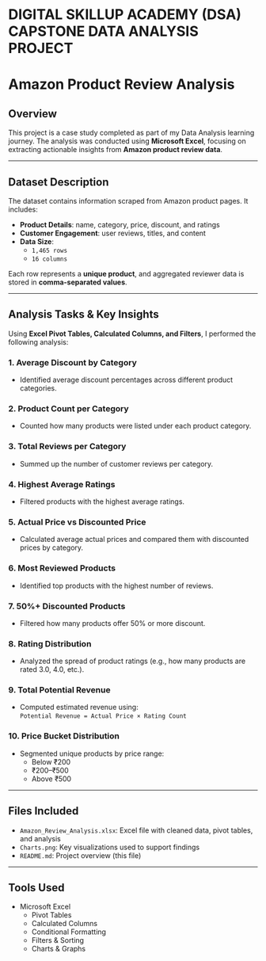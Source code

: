 # DIGITAL SKILLUP ACADEMY (DSA) CAPSTONE DATA ANALYSIS PROJECT 

#  Amazon Product Review Analysis

##  Overview

This project is a case study completed as part of my Data Analysis learning journey. The analysis was conducted using **Microsoft Excel**, focusing on extracting actionable insights from **Amazon product review data**. 

---

##  Dataset Description

The dataset contains information scraped from Amazon product pages. It includes:

- **Product Details**: name, category, price, discount, and ratings  
- **Customer Engagement**: user reviews, titles, and content  
- **Data Size**:  
  - `1,465 rows`  
  - `16 columns`

Each row represents a **unique product**, and aggregated reviewer data is stored in **comma-separated values**.

---

##  Analysis Tasks & Key Insights

Using **Excel Pivot Tables, Calculated Columns, and Filters**, I performed the following analysis:

### 1.  Average Discount by Category  
- Identified average discount percentages across different product categories.

### 2.  Product Count per Category  
- Counted how many products were listed under each product category.

### 3.  Total Reviews per Category  
- Summed up the number of customer reviews per category.

### 4.  Highest Average Ratings  
- Filtered products with the highest average ratings.

### 5.  Actual Price vs Discounted Price  
- Calculated average actual prices and compared them with discounted prices by category.

### 6.  Most Reviewed Products  
- Identified top products with the highest number of reviews.

### 7.  50%+ Discounted Products  
- Filtered how many products offer 50% or more discount.

### 8.  Rating Distribution  
- Analyzed the spread of product ratings (e.g., how many products are rated 3.0, 4.0, etc.).

### 9.  Total Potential Revenue  
- Computed estimated revenue using:  
  `Potential Revenue = Actual Price × Rating Count`

### 10.  Price Bucket Distribution  
- Segmented unique products by price range:  
  - Below ₹200  
  - ₹200–₹500  
  - Above ₹500  

---

##  Files Included

- `Amazon_Review_Analysis.xlsx`: Excel file with cleaned data, pivot tables, and analysis
- `Charts.png`: Key visualizations used to support findings
- `README.md`: Project overview (this file)

---

##  Tools Used

- Microsoft Excel  
  - Pivot Tables  
  - Calculated Columns  
  - Conditional Formatting  
  - Filters & Sorting  
  - Charts & Graphs
